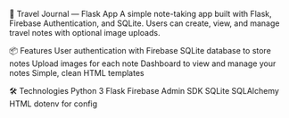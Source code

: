 📖 Travel Journal — Flask App
A simple note-taking app built with Flask, Firebase Authentication, and SQLite.
Users can create, view, and manage travel notes with optional image uploads.

📦 Features
User authentication with Firebase
SQLite database to store notes
Upload images for each note
Dashboard to view and manage your notes
Simple, clean HTML templates

🛠️ Technologies
Python 3
Flask
Firebase Admin SDK
SQLite
SQLAlchemy
HTML 
dotenv for config
